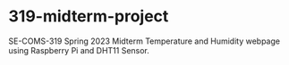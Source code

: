 # 319-midterm-project
SE-COMS-319 Spring 2023 Midterm Temperature and Humidity webpage using Raspberry Pi and DHT11 Sensor.
